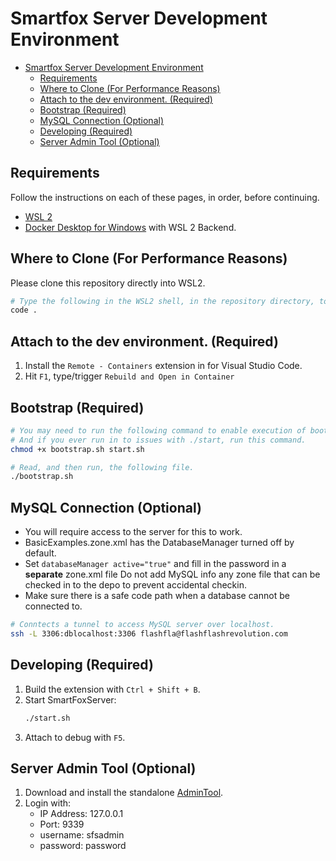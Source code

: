 # Smartfox Server Development Environment

- [Smartfox Server Development Environment](#smartfox-server-development-environment)
  - [Requirements](#requirements)
  - [Where to Clone (For Performance Reasons)](#where-to-clone-for-performance-reasons)
  - [Attach to the dev environment. (Required)](#attach-to-the-dev-environment-required)
  - [Bootstrap (Required)](#bootstrap-required)
  - [MySQL Connection (Optional)](#mysql-connection-optional)
  - [Developing (Required)](#developing-required)
  - [Server Admin Tool (Optional)](#server-admin-tool-optional)

## Requirements

Follow the instructions on each of these pages, in order, before continuing.

- [WSL 2](https://docs.microsoft.com/en-us/windows/wsl/install-win10)
- [Docker Desktop for Windows](https://docs.docker.com/docker-for-windows/install/) with WSL 2 Backend.

## Where to Clone (For Performance Reasons)

Please clone this repository directly into WSL2.
```zsh
# Type the following in the WSL2 shell, in the repository directory, to continue.
code .
```

## Attach to the dev environment. (Required)

1. Install the `Remote - Containers` extension in for Visual Studio Code.
1. Hit `F1`, type/trigger `Rebuild and Open in Container`

## Bootstrap (Required)

```zsh
# You may need to run the following command to enable execution of bootstrap.
# And if you ever run in to issues with ./start, run this command.
chmod +x bootstrap.sh start.sh

# Read, and then run, the following file.
./bootstrap.sh
```

## MySQL Connection (Optional)

- You will require access to the server for this to work.
- BasicExamples.zone.xml has the DatabaseManager turned off by default.
- Set `databaseManager active="true"` and fill in the password in a **separate** zone.xml file
Do not add MySQL info any zone file that can be checked in to the depo to prevent accidental checkin.
- Make sure there is a safe code path when a database cannot be connected to.

```zsh
# Conntects a tunnel to access MySQL server over localhost.
ssh -L 3306:dblocalhost:3306 flashfla@flashflashrevolution.com
```

## Developing (Required)

1. Build the extension with `Ctrl + Shift + B`.
1. Start SmartFoxServer:
    ```zsh
    ./start.sh
    ```
2. Attach to debug with `F5`.

## Server Admin Tool (Optional)

1. Download and install the standalone [AdminTool](https://www.smartfoxserver.com/download/sfs2x#p=extras).
1. Login with:
    - IP Address: 127.0.0.1
    - Port: 9339
    - username: sfsadmin
    - password: password
